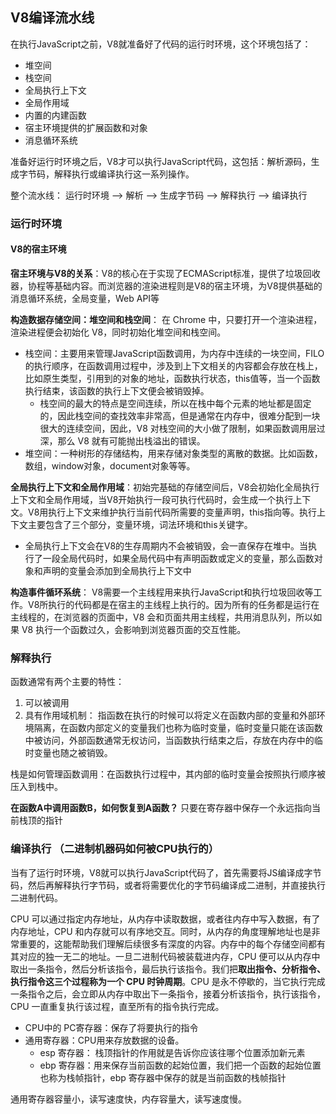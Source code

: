 ## V8编译流水线

在执行JavaScript之前，V8就准备好了代码的运行时环境，这个环境包括了：
- 堆空间
- 栈空间
- 全局执行上下文
- 全局作用域
- 内置的内建函数
- 宿主环境提供的扩展函数和对象
- 消息循环系统

准备好运行时环境之后，V8才可以执行JavaScript代码，这包括：解析源码，生成字节码，解释执行或编译执行这一系列操作。

整个流水线：
运行时环境 --> 解析 --> 生成字节码 --> 解释执行 --> 编译执行

### 运行时环境

#### V8的宿主环境

**宿主环境与V8的关系**：V8的核心在于实现了ECMAScript标准，提供了垃圾回收器，协程等基础内容。而浏览器的渲染进程则是V8的宿主环境，为V8提供基础的消息循环系统，全局变量，Web API等

**构造数据存储空间：堆空间和栈空间**： 
在 Chrome 中，只要打开一个渲染进程，渲染进程便会初始化 V8，同时初始化堆空间和栈空间。
- 栈空间：主要用来管理JavaScript函数调用，为内存中连续的一块空间，FILO的执行顺序，在函数调用过程中，涉及到上下文相关的内容都会存放在栈上，比如原生类型，引用到的对象的地址，函数执行状态，this值等，当一个函数执行结束，该函数的执行上下文便会被销毁掉。
  - 栈空间的最大的特点是空间连续，所以在栈中每个元素的地址都是固定的，因此栈空间的查找效率非常高，但是通常在内存中，很难分配到一块很大的连续空间，因此，V8 对栈空间的大小做了限制，如果函数调用层过深，那么 V8 就有可能抛出栈溢出的错误。
- 堆空间：一种树形的存储结构，用来存储对象类型的离散的数据。比如函数，数组，window对象，document对象等等。

**全局执行上下文和全局作用域**：初始完基础的存储空间后，V8会初始化全局执行上下文和全局作用域，当V8开始执行一段可执行代码时，会生成一个执行上下文。V8用执行上下文来维护执行当前代码所需要的变量声明，this指向等。执行上下文主要包含了三个部分，变量环境，词法环境和this关键字。
- 全局执行上下文会在V8的生存周期内不会被销毁，会一直保存在堆中。当执行了一段全局代码时，如果全局代码中有声明函数或定义的变量，那么函数对象和声明的变量会添加到全局执行上下文中

**构造事件循环系统**： V8需要一个主线程用来执行JavaScript和执行垃圾回收等工作。V8所执行的代码都是在宿主的主线程上执行的。因为所有的任务都是运行在主线程的，在浏览器的页面中，V8 会和页面共用主线程，共用消息队列，所以如果 V8 执行一个函数过久，会影响到浏览器页面的交互性能。





### 解释执行

函数通常有两个主要的特性：

1. 可以被调用
2. 具有作用域机制： 指函数在执行的时候可以将定义在函数内部的变量和外部环境隔离，在函数内部定义的变量我们也称为临时变量，临时变量只能在该函数中被访问，外部函数通常无权访问，当函数执行结束之后，存放在内存中的临时变量也随之被销毁。

栈是如何管理函数调用：在函数执行过程中，其内部的临时变量会按照执行顺序被压入到栈中。

**在函数A中调用函数B，如何恢复到A函数？** 只要在寄存器中保存一个永远指向当前栈顶的指针





### 编译执行 （二进制机器码如何被CPU执行的）

当有了运行时环境，V8就可以执行JavaScript代码了，首先需要将JS编译成字节码，然后再解释执行字节码，或者将需要优化的字节码编译成二进制，并直接执行二进制代码。

CPU 可以通过指定内存地址，从内存中读取数据，或者往内存中写入数据，有了内存地址，CPU 和内存就可以有序地交互。同时，从内存的角度理解地址也是非常重要的，这能帮助我们理解后续很多有深度的内容。内存中的每个存储空间都有其对应的独一无二的地址。一旦二进制代码被装载进内存，CPU 便可以从内存中取出一条指令，然后分析该指令，最后执行该指令。我们把**取出指令、分析指令、执行指令这三个过程称为一个 CPU 时钟周期**。CPU 是永不停歇的，当它执行完成一条指令之后，会立即从内存中取出下一条指令，接着分析该指令，执行该指令，CPU 一直重复执行该过程，直至所有的指令执行完成。
- CPU中的 PC寄存器：保存了将要执行的指令
- 通用寄存器：CPU用来存放数据的设备。
  - esp 寄存器： 栈顶指针的作用就是告诉你应该往哪个位置添加新元素
  - ebp 寄存器：用来保存当前函数的起始位置，我们把一个函数的起始位置也称为栈帧指针，ebp 寄存器中保存的就是当前函数的栈帧指针

通用寄存器容量小，读写速度快，内存容量大，读写速度慢。
